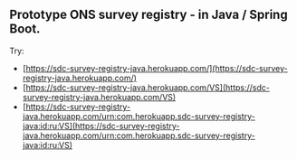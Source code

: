 ## Prototype ONS survey registry - in Java / Spring Boot.


Try:
 * [https://sdc-survey-registry-java.herokuapp.com/](https://sdc-survey-registry-java.herokuapp.com/)
 * [https://sdc-survey-registry-java.herokuapp.com/VS](https://sdc-survey-registry-java.herokuapp.com/VS)
 * [https://sdc-survey-registry-java.herokuapp.com/urn:com.herokuapp.sdc-survey-registry-java:id:ru:VS](https://sdc-survey-registry-java.herokuapp.com/urn:com.herokuapp.sdc-survey-registry-java:id:ru:VS)

